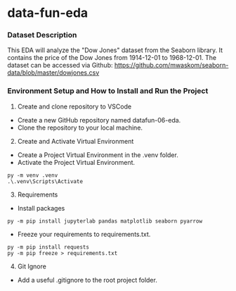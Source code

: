 # data-fun-eda

### Dataset Description
This EDA will analyze the "Dow Jones" dataset from the Seaborn library. It contains the price of the Dow Jones from 1914-12-01 to 1968-12-01. The dataset can be accessed via Github: https://github.com/mwaskom/seaborn-data/blob/master/dowjones.csv 

### Environment Setup and How to Install and Run the Project

1. Create and clone repository to VSCode
- Create a new GitHub repository named datafun-06-eda.
- Clone the repository to your local machine.

2. Create and Activate Virtual Environment
- Create a Project Virtual Environment in the .venv folder.
- Activate the Project Virtual Environment.
```console
py -m venv .venv
.\.venv\Scripts\Activate
```

3. Requirements
- Install packages 
```console
py -m pip install jupyterlab pandas matplotlib seaborn pyarrow
```
- Freeze your requirements to requirements.txt. 
```console
py -m pip install requests
py -m pip freeze > requirements.txt
```

4. Git Ignore
- Add a useful .gitignore to the root project folder.